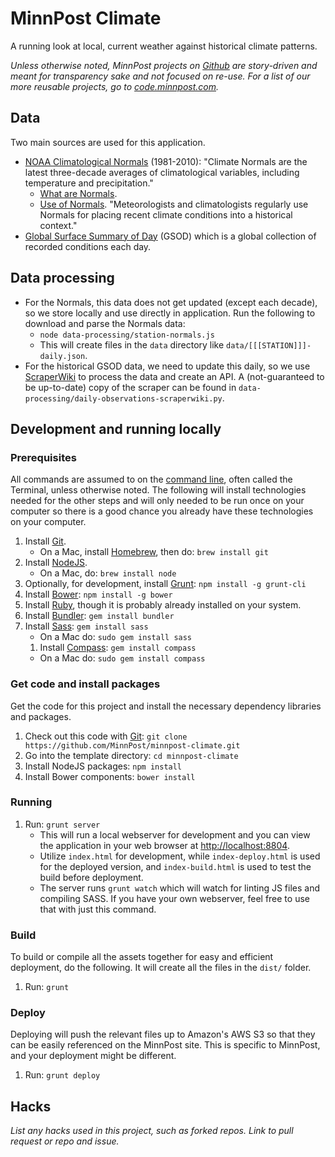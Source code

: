 # MinnPost Climate

A running look at local, current weather against historical climate patterns.

*Unless otherwise noted, MinnPost projects on [Github](https://github.com/minnpost) are story-driven and meant for transparency sake and not focused on re-use.  For a list of our more reusable projects, go to [code.minnpost.com](http://code.minnpost.com).*

## Data

Two main sources are used for this application.

* [NOAA Climatological Normals](http://www.ncdc.noaa.gov/oa/climate/normals/usnormals.html) (1981-2010): "Climate Normals are the latest three-decade averages of climatological variables, including temperature and precipitation."
    * [What are Normals](http://www.ncdc.noaa.gov/oa/climate/normals/usnormals.html#WHATARENORMALS).
    * [Use of Normals](http://www.ncdc.noaa.gov/oa/climate/normals/usnormals.html#NORMALSUSAGE).  "Meteorologists and climatologists regularly use Normals for placing recent climate conditions into a historical context."
* [Global Surface Summary of Day](http://www.ncdc.noaa.gov/cgi-bin/res40.pl) (GSOD) which is a global collection of recorded conditions each day.

## Data processing

* For the Normals, this data does not get updated (except each decade), so we store locally and use directly in application.  Run the following to download and parse the Normals data:
    * `node data-processing/station-normals.js`
    * This will create files in the `data` directory like `data/[[[STATION]]]-daily.json`.
* For the historical GSOD data, we need to update this daily, so we use [ScraperWiki](https://scraperwiki.com/) to process the data and create an API.  A (not-guaranteed to be up-to-date) copy of the scraper can be found in `data-processing/daily-observations-scraperwiki.py`.

## Development and running locally

### Prerequisites

All commands are assumed to on the [command line](http://en.wikipedia.org/wiki/Command-line_interface), often called the Terminal, unless otherwise noted.  The following will install technologies needed for the other steps and will only needed to be run once on your computer so there is a good chance you already have these technologies on your computer.

1. Install [Git](http://git-scm.com/).
   * On a Mac, install [Homebrew](http://brew.sh/), then do: `brew install git`
1. Install [NodeJS](http://nodejs.org/).
   * On a Mac, do: `brew install node`
1. Optionally, for development, install [Grunt](http://gruntjs.com/): `npm install -g grunt-cli`
1. Install [Bower](http://bower.io/): `npm install -g bower`
1. Install [Ruby](http://www.ruby-lang.org/en/downloads/), though it is probably already installed on your system.
1. Install [Bundler](http://gembundler.com/): `gem install bundler`
1. Install [Sass](http://sass-lang.com/): `gem install sass`
   * On a Mac do: `sudo gem install sass`
   1. Install [Compass](http://compass-style.org/): `gem install compass`
   * On a Mac do: `sudo gem install compass`


### Get code and install packages

Get the code for this project and install the necessary dependency libraries and packages.

1. Check out this code with [Git](http://git-scm.com/): `git clone https://github.com/MinnPost/minnpost-climate.git`
1. Go into the template directory: `cd minnpost-climate`
1. Install NodeJS packages: `npm install`
1. Install Bower components: `bower install`

### Running

1. Run: `grunt server`
    * This will run a local webserver for development and you can view the application in your web browser at [http://localhost:8804](http://localhost:8804).
    * Utilize `index.html` for development, while `index-deploy.html` is used for the deployed version, and `index-build.html` is used to test the build before deployment.
    * The server runs `grunt watch` which will watch for linting JS files and compiling SASS.  If you have your own webserver, feel free to use that with just this command.

### Build

To build or compile all the assets together for easy and efficient deployment, do the following.  It will create all the files in the `dist/` folder.

1. Run: `grunt`

### Deploy

Deploying will push the relevant files up to Amazon's AWS S3 so that they can be easily referenced on the MinnPost site.  This is specific to MinnPost, and your deployment might be different.

1. Run: `grunt deploy`

## Hacks

*List any hacks used in this project, such as forked repos.  Link to pull request or repo and issue.*

